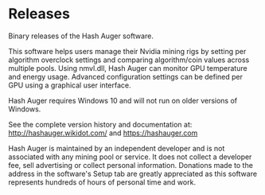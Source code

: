 # Releases

Binary releases of the Hash Auger software.

This software helps users manage their Nvidia mining rigs by setting per algorithm overclock settings and comparing algorithm/coin values across multiple pools. Using nmvl.dll, Hash Auger can monitor GPU temperature and energy usage. Advanced configuration settings can be defined per GPU using a graphical user interface. 

Hash Auger requires Windows 10 and will not run on older versions of Windows.

See the complete version history and documentation at:  http://hashauger.wikidot.com/ and https://hashauger.com

Hash Auger is maintained by an independent developer and is not associated with any mining pool or service. It does not collect a developer fee, sell advertising or collect personal information. Donations made to the address in the software's Setup tab are greatly appreciated as this software represents hundreds of hours of personal time and work.


